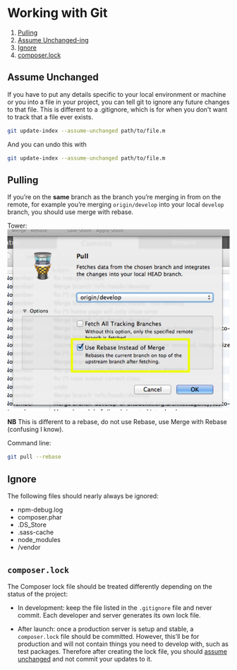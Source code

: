 Working with Git
================

1. [Pulling](#pulling)
1. [Assume Unchanged-ing](#assume-unchanged)
1. [Ignore](#ignore)
1. [composer.lock](#composerlock)

Assume Unchanged
----------------

If you have to put any details specific to your local environment or machine or you into a file in your project, you can tell git to ignore any future changes to that file. This is different to a .gitignore, which is for when you don't want to track that a file ever exists.

```bash
git update-index --assume-unchanged path/to/file.m
```

And you can undo this with
```bash
git update-index --assume-unchanged path/to/file.m
```

Pulling
-------

If you’re on the **same** branch as the branch you’re merging in from on the remote, for example you’re merging `origin/develop` into your local `develop` branch, you should use merge with rebase.

Tower:
![Merge with Rebase](../assets/git-merge-rebase.png)

**NB** This is different to a rebase, do not use Rebase, use Merge with Rebase (confusing I know).

Command line:
```bash
git pull --rebase
```

Ignore
------

The following files should nearly always be ignored:

* npm-debug.log
* composer.phar
* .DS_Store
* .sass-cache
* node_modules
* /vendor

`composer.lock`
---------------

The Composer lock file should be treated differently depending on the status of the project:

- In development: keep the file listed in the `.gitignore` file and never commit. Each developer and server generates its own lock file.

- After launch: once a production server is setup and stable, a `composer.lock` file should be committed. However, this’ll be for production and will not contain things you need to develop with, such as test packages. Therefore after creating the lock file, you should [assume unchanged](#assume-unchanged) and not commit your updates to it.
